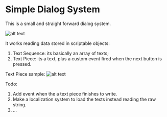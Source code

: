 # Simple Dialog System

This is a small and straight forward dialog system.

![alt text](https://github.com/ycarowr/Tools/blob/master/Assets/Scripts/Tools/DialogSystem/Images/dialogwrite.gif)

It works reading data stored in scriptable objects:
1. Text Sequence: its basically an array of texts; 
2. Text Piece: its a text, plus a custom event fired when the next button is pressed.

Text Piece sample:
![alt text](https://github.com/ycarowr/Tools/blob/master/Assets/Scripts/Tools/DialogSystem/Images/dialogtext.JPG)

Todo: 
1. Add event when the a text piece finishes to write.
2. Make a localization system to load the texts instead reading the raw string.
3. ...
